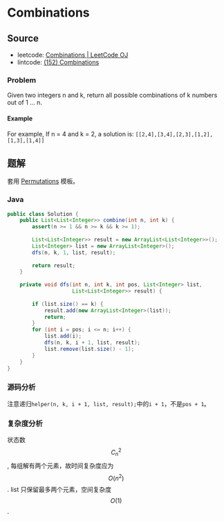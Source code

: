 # Combinations

## Source

- leetcode: [Combinations | LeetCode OJ](https://leetcode.com/problems/combinations/)
- lintcode: [(152) Combinations](http://www.lintcode.com/en/problem/combinations/)

### Problem

Given two integers n and k,
return all possible combinations of k numbers out of 1 ... n.

#### Example

For example,
If n = 4 and k = 2, a solution is:
`[[2,4],[3,4],[2,3],[1,2],[1,3],[1,4]]`

## 题解

套用 [Permutations](http://algorithm.yuanbin.me/zh-cn/exhaustive_search/permutations.html) 模板。

### Java

```java
public class Solution {
    public List<List<Integer>> combine(int n, int k) {
        assert(n >= 1 && n >= k && k >= 1);
        
        List<List<Integer>> result = new ArrayList<List<Integer>>();
        List<Integer> list = new ArrayList<Integer>();
        dfs(n, k, 1, list, result);
        
        return result;
    }
    
    private void dfs(int n, int k, int pos, List<Integer> list,
                     List<List<Integer>> result) {
        
        if (list.size() == k) {
            result.add(new ArrayList<Integer>(list));
            return;
        }
        for (int i = pos; i <= n; i++) {
            list.add(i);
            dfs(n, k, i + 1, list, result);
            list.remove(list.size() - 1);
        }
    }
}
```

### 源码分析

注意递归`helper(n, k, i + 1, list, result);`中的`i + 1`，不是`pos + 1`。

### 复杂度分析

状态数 $$C_n^2$$, 每组解有两个元素，故时间复杂度应为 $$O(n^2)$$. list 只保留最多两个元素，空间复杂度 $$O(1)$$.
